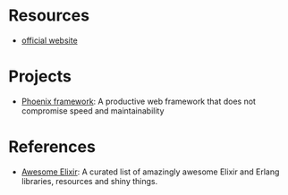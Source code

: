 # Resources

- [official website](http://elixir-lang.org/)

# Projects

- [Phoenix framework](http://www.phoenixframework.org/): A productive web framework that
does not compromise speed and maintainability

# References

- [Awesome Elixir](https://github.com/h4cc/awesome-elixir): A curated list of amazingly awesome Elixir and Erlang libraries, resources and shiny things.
